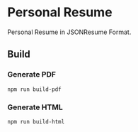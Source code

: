 # Personal Resume

Personal Resume in JSONResume Format.

## Build

### Generate PDF

```shell
npm run build-pdf
```

### Generate HTML

```shell
npm run build-html
```

